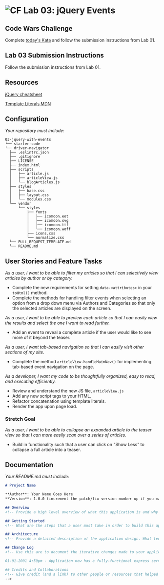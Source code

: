 ![CF](https://camo.githubusercontent.com/70edab54bba80edb7493cad3135e9606781cbb6b/687474703a2f2f692e696d6775722e636f6d2f377635415363382e706e67) Lab 03: jQuery Events
===

## Code Wars Challenge

Complete [today's Kata](https://www.codewars.com/kata/insert-dashes) and follow the submission instructions from Lab 01.

## Lab 03 Submission Instructions
Follow the submission instructions from Lab 01.

## Resources  
[jQuery cheatsheet](https://oscarotero.com/jquery/)

[Template Literals MDN](https://developer.mozilla.org/en-US/docs/Web/JavaScript/Reference/Template_literals)

## Configuration
_Your repository must include:_

```
03-jquery-with-events
└── starter-code
└── driver-navigator
  ├── .eslintrc.json
  ├── .gitignore
  ├── LICENSE
  ├── index.html
  ├── scripts
  │   ├── article.js
  │   ├── articleView.js
  │   └── blogArticles.js
  ├── styles
  │   ├── base.css
  │   ├── layout.css
  │   └── modules.css
  └── vendor
      └── styles
          ├── fonts
          │   ├── icomoon.eot
          │   ├── icomoon.svg
          │   ├── icomoon.ttf
          │   └── icomoon.woff
          ├── icons.css
          └── normalize.css
  └── PULL_REQUEST_TEMPLATE.md
  └── README.md
```

## User Stories and Feature Tasks

*As a user, I want to be able to filter my articles so that I can selectively view articles by author or by category.*

- Complete the new requirements for setting `data-<attributes>` in your `toHtml()` method.
- Complete the methods for handling filter events when selecting an option from a drop down menu via Authors and Categories so that only the selected articles are displayed on the screen.

*As a user, I want to be able to preview each article so that I can easily view the results and select the one I want to read further.*

- Add an event to reveal a complete article if the user would like to see more of it beyond the teaser.

*As a user, I want tab-based navigation so that I can easily visit other sections of my site.*

- Complete the method `articleView.handleMainNav()` for implementing tab-based event navigation on the page.

*As a developer, I want my code to be thoughtfully organized, easy to read, and executing efficiently.*

- Review and understand the new JS file, `articleView.js`
- Add any new script tags to your HTML.
- Refactor concatenation using template literals.
- Render the app upon page load.

### Stretch Goal

*As a user, I want to be able to collapse an expanded article to the teaser view so that I can more easily scan over a series of articles.*

- Build in functionality such that a user can click on "Show Less" to collapse a full article into a teaser.

## Documentation
_Your README.md must include:_

```md
# Project Name

**Author**: Your Name Goes Here
**Version**: 1.0.0 (increment the patch/fix version number up if you make more commits past your first submission)

## Overview
<!-- Provide a high level overview of what this application is and why you are building it, beyond the fact that it's an assignment for a Code Fellows 301 class. (i.e. What's your problem domain?) -->

## Getting Started
<!-- What are the steps that a user must take in order to build this app on their own machine and get it running? -->

## Architecture
<!-- Provide a detailed description of the application design. What technologies (languages, libraries, etc) you're using, and any other relevant design information. -->

## Change Log
<!-- Use this are to document the iterative changes made to your application as each feature is successfully implemented. Use time stamps. Here's an examples:

01-01-2001 4:59pm - Application now has a fully-functional express server, with GET and POST routes for the book resource.

## Credits and Collaborations
<!-- Give credit (and a link) to other people or resources that helped you build this application. -->
-->
```
